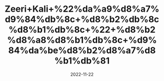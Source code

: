 ---
title: 'Zeeri+Kali+%22%da%a9%d8%a7%d9%84%db%8c+%d8%b2%db%8c%d8%b1%db%8c+%22+%d8%b2%d8%a8%d8%b1%db%8c+%d9%84%da%be%d8%b2%d8%a7%d8%b1%db%81'
date: '2022-11-22' 
metatag: '' 
inventory: '0' 
draft: false 
# meta description 
shortDescripton: 'Black+Cumin+%22++It+has+significant+anthelmintic+action+and+It+detoxifies+blood.'
description: 'Herbs+%d8%ac%da%91%db%8c+%d8%a8%d9%88%d9%b9%db%8c'
longdescription: ''
tags: ''
brand: ''
subCategory: ''
unit: '50 gm-Pk'
sellCount: '0'
featured: True
# product Price
price: '50.0'
# Product Short Description
shortDescription: 'Black+Cumin+%22++It+has+significant+anthelmintic+action+and+It+detoxifies+blood.'
productID: 'A23413B8-0539-ED11-9968-005056B3A416'
type: 'products'
category: 'Herbs+%d8%ac%da%91%db%8c+%d8%a8%d9%88%d9%b9%db%8c' 
thumnailproduct: 'https://eraconnect.blob.core.windows.net/product-images/aminsaddiquidawakhana/22c346e4-a37f-468a-ae23-383c2bfc1e56.webp' 
images:
  - image: 'https://eraconnect.blob.core.windows.net/product-images/aminsaddiquidawakhana/22c346e4-a37f-468a-ae23-383c2bfc1e56.webp'  
Variants:
---